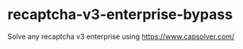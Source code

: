 # recaptcha-v3-enterprise-bypass
Solve any recaptcha v3 enterprise using https://www.capsolver.com/



                                                                                                                               